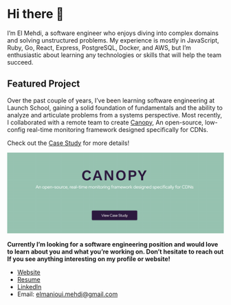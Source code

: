 # Hi there 👋

I’m El Mehdi, a software engineer who enjoys diving into complex domains and solving unstructured problems. My experience is mostly in JavaScript, Ruby, Go, React, Express, PostgreSQL, Docker, and AWS, but I’m enthusiastic about learning any technologies or skills that will help the team succeed.

## Featured Project

Over the past couple of years, I’ve been learning software engineering at Launch School, gaining a solid foundation of fundamentals and the ability to analyze and articulate problems from a systems perspective. Most recently, I collaborated with a remote team to create [Canopy](https://canopy-framework.github.io), An open-source, low-config real-time monitoring framework designed specifically for CDNs.

Check out the [Case Study](https://canopy-framework.github.io/case-study) for more details!

![Canopy](./canopy.png)

**Currently I’m looking for a software engineering position and would love to learn about you and what you’re working on. Don’t hesitate to reach out If you see anything interesting on my profile or website!**

- [Website](https://elmanioui.com/)
- [Resume](https://elmanioui.com/assets/resume/El_Mehdi_El_Manioui_Resume.pdf)
- [LinkedIn](https://www.linkedin.com/in/elmanioui/)
- Email: [elmanioui.mehdi@gmail.com](mailto:elmanioui.mehdi@gmail.com)
